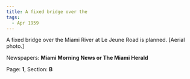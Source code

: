```yaml
---  
title: A fixed bridge over the  
tags:  
  - Apr 1959  
---  
```

  
A fixed bridge over the Miami River at Le Jeune Road is planned. [Aerial photo.]  
  
Newspapers: **Miami Morning News or The Miami Herald**  
  
Page: **1**, Section: **B** 
